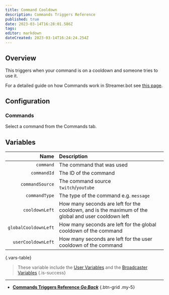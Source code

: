 ```yaml
---
title: Command Cooldown
description: Commands Triggers Reference
published: true
date: 2023-03-14T16:28:01.586Z
tags: 
editor: markdown
dateCreated: 2023-03-14T16:24:24.254Z
---
```


## Overview
This triggers when your command is on a cooldown and someone tries to use it.

For a detailed guide on how Commands work in Streamer.bot see [this page](/Commands).

## Configuration
### Commands
Select a command from the Commands tab.

## Variables
Name | Description
----:|:------------
`command` | The command that was used
`commandId` | The ID of the command
`commandSource` | The command source <br> `twitch`/`youtube`
`commandType` | The type of the command e.g. `message`
`cooldownLeft` | How many seconds are left for the cooldown, and is the maximum of the global and user cooldown left
`globalCooldownLeft` | How many seconds are left for the global cooldown of the command
`userCooldownLeft` | How many seconds are left for the user cooldown of the command
{.vars-table}

> These variable include the [User Variables](/en/Variables/User-Variables) and the [Broadcaster Variables](/en/Variables/Broadcaster)
{.is-success}

---

- [<i class="mdi mdi-chevron-left"></i>**Commands Triggers Reference *Go Back***](/Triggers/Core/Commands)
{.btn-grid .my-5}